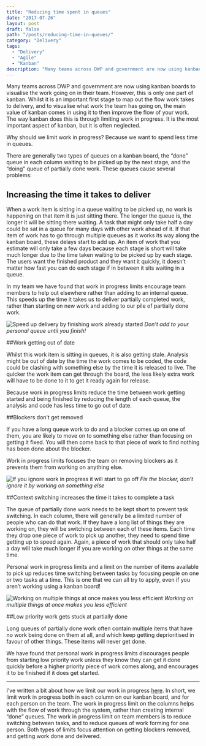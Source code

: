 ```yaml
---
title: "Reducing time spent in queues"
date: "2017-07-26"
layout: post
draft: false
path: "/posts/reducing-time-in-queues/"
category: "Delivery"
tags:
  - "Delivery"
  - "Agile"
  - "Kanban"
description: "Many teams across DWP and government are now using kanban boards to visualise the work going on in their team. However, this is only one part of kanban. Whilst it is an important first stage to map out the flow work takes to delivery, and to visualise what work the team has going on, the main value of kanban comes in using it to then improve the flow of your work. The way kanban does this is through limiting work in progress. It is the most important aspect of kanban, but it is often neglected."
---
```


Many teams across DWP and government are now using kanban boards to visualise the work going on in their team. However, this is only one part of kanban. Whilst it is an important first stage to map out the flow work takes to delivery, and to visualise what work the team has going on, the main value of kanban comes in using it to then improve the flow of your work. The way kanban does this is through limiting work in progress. It is the most important aspect of kanban, but it is often neglected.

Why should we limit work in progress? Because we want to spend less time in queues.

There are generally two types of queues on a kanban board, the “done” queue in each column waiting to be picked up by the next stage, and the “doing” queue of partially done work. These queues cause several problems:

## Increasing the time it takes to deliver

When a work item is sitting in a queue waiting to be picked up, no work is happening on that item it is just sitting there. The longer the queue is, the longer it will be sitting there waiting. A task that might only take half a day could be sat in a queue for many days with other work ahead of it. If that item of work has to go through multiple queues as it works its way along the kanban board, these delays start to add up. An item of work that you estimate will only take a few days because each stage is short will take much longer due to the time taken waiting to be picked up by each stage. The users want the finished product and they want it quickly, it doesn’t matter how fast you can do each stage if in between it sits waiting in a queue.

In my team we have found that work in progress limits encourage team members to help out elsewhere rather than adding to an internal queue. This speeds up the time it takes us to deliver partially completed work, rather than starting on new work and adding to our pile of partially done work.

![Speed up delivery by finishing work already started](/personalqueue.jpg "Speed up delivery by finishing work already started")
*Don’t add to your personal queue until you finish!*

##Work getting out of date

Whilst this work item is sitting in queues, it is also getting stale. Analysis might be out of date by the time the work comes to be coded, the code could be clashing with something else by the time it is released to live. The quicker the work item can get through the board, the less likely extra work will have to be done to it to get it ready again for release.

Because work in progress limits reduce the time between work getting started and being finished by reducing the length of each queue, the analysis and code has less time to go out of date.

##Blockers don’t get removed

If you have a long queue work to do and a blocker comes up on one of them, you are likely to move on to something else rather than focusing on getting it fixed. You will then come back to that piece of work to find nothing has been done about the blocker.

Work in progress limits focuses the team on removing blockers as it prevents them from working on anything else.

![If you ignore work in progress it will start to go off](/stinkyblockers.jpg "If you ignore work in progress it will start to go off")
*Fix the blocker, don’t ignore it by working on something else*

##Context switching increases the time it takes to complete a task

The queue of partially done work needs to be kept short to prevent task switching. In each column, there will generally be a limited number of people who can do that work. If they have a long list of things they are working on, they will be switching between each of these items. Each time they drop one piece of work to pick up another, they need to spend time getting up to speed again. Again, a piece of work that should only take half a day will take much longer if you are working on other things at the same time.

Personal work in progress limits and a limit on the number of items available to pick up reduces time switching between tasks by focusing people on one or two tasks at a time. This is one that we can all try to apply, even if you aren’t working using a kanban board!

![Working on multiple things at once makes you less efficient](/toomuchwork.jpg "Working on multiple things at once makes you less efficient")
*Working on multiple things at once makes you less efficient*

##Low priority work gets stuck at partially done

Long queues of partially done work often contain multiple items that have no work being done on them at all, and which keep getting deprioritised in favour of other things. These items will never get done.

We have found that personal work in progress limits discourages people from starting low priority work unless they know they can get it done quickly before a higher priority piece of work comes along, and encourages it to be finished if it does get started.

***

I’ve written a bit about how we limit our work in progress [here](/posts/the-anatomy-of-our-kanban-board). In short, we limit work in progress both in each column on our kanban board, and for each person on the team. The work in progress limit on the columns helps with the flow of work through the system, rather than creating internal “done” queues. The work in progress limit on team members is to reduce switching between tasks, and to reduce queues of work forming for one person. Both types of limits focus attention on getting blockers removed, and getting work done and delivered.
